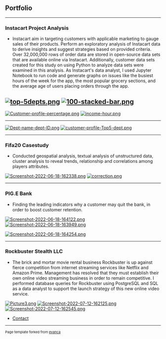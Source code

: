 ## Portfolio

---

### Instacart Project Analysis
* Instacart aim in targeting customers with applicable marketing to gauge sales of their products. Perform an exploratory analysis of Instacart data to derive insights and suggest strategies based on provided criteria. Over 32,000,000 rows of order data are stored in open-source data sets that are available online via Instacart. Additionally, customer data sets created for this study on using Python to analyze data sets were examined in this analysis. As Instacart's data analyst, I used Jupyter Notebook to run code and generate graphs on issues like the busiest hours of the week for the app, the most popular grocery sections, and the average age of users placing orders through the app.

[![top-5depts.png](https://i.postimg.cc/nh271fXT/top-5depts.png)](https://postimg.cc/pm9p27Yn)
[![100-stacked-bar.png](https://i.postimg.cc/pVZy5Y3M/100-stacked-bar.png)](https://postimg.cc/DmS7ts2x)
---

[![Customer-profile-percentage.png](https://i.postimg.cc/kMQczZz3/Customer-profile-percentage.png)](https://postimg.cc/rzpxthqQ)
[![income-hour.png](https://i.postimg.cc/yNVNvDMS/income-hour.png)](https://postimg.cc/dhxv0Vtq)

---
[![Dept-name-dept-ID.png](https://i.postimg.cc/XJ38YkBD/Dept-name-dept-ID.png)](https://postimg.cc/kV18j8cx)
[![customer-profile-Top5-dept.png](https://i.postimg.cc/FsKLpBQx/customer-profile-Top5-dept.png)](https://postimg.cc/YjJ0q804)

---

### Fifa20 Casestudy

* Conducted geospatial analysis, textual analysis of unstructured data, cluster analysis to reveal trends, relationship and correlations among players attributes.

[![Screenshot-2022-06-18-162338.png](https://i.postimg.cc/zGXzhV4t/Screenshot-2022-06-18-162338.png)](https://postimg.cc/nCgfbcFB)
[![correction.png](https://i.postimg.cc/q7s37tKm/correction.png)](https://postimg.cc/d701HV4d)

---

### PIG.E Bank
* Finding the leading indicators why a customer may quit the bank, in order to boost customer retention. 

[![Screenshot-2022-06-18-164122.png](https://i.postimg.cc/FFDjMn07/Screenshot-2022-06-18-164122.png)](https://postimg.cc/BtPLDpY0)
[![Screenshot-2022-06-18-163949.png](https://i.postimg.cc/MGQC4Q4p/Screenshot-2022-06-18-163949.png)](https://postimg.cc/VSzZ0dmx)

[![Screenshot-2022-06-18-164254.png](https://i.postimg.cc/qqRCB42g/Screenshot-2022-06-18-164254.png)](https://postimg.cc/LYcsNdCM)

---

### Rockbuster Stealth LLC

* The brick and mortar movie rental business Rockbuster is up against fierce competition from internet streaming services like Netflix and Amazon Prime. Management has resolved that they must establish their own online video streaming business in order to remain competitive. I performed database queries for Rockbuster using PostgreSQL and SQL as a data analyst to support the launch strategy of this new online video service.

[![Picture3.png](https://i.postimg.cc/43smKrB7/Picture3.png)](https://postimg.cc/PCVt9FGT)
[![Screenshot-2022-07-12-162125.png](https://i.postimg.cc/J4YHG1Fs/Screenshot-2022-07-12-162125.png)](https://postimg.cc/ZC35Qh4m)
[![Screenshot-2022-07-12-162545.png](https://i.postimg.cc/KzLGJfqS/Screenshot-2022-07-12-162545.png)](https://postimg.cc/sQjC2YCw)

- [Contact](victormbogu1@gmail.com)




---
<p style="font-size:11px">Page template forked from <a href="https://github.com/evanca/quick-portfolio">evanca</a></p>
<!-- Remove above link if you don't want to attibute -->

